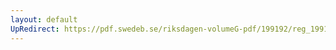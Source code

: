 ```yaml
---
layout: default
UpRedirect: https://pdf.swedeb.se/riksdagen-volumeG-pdf/199192/reg_199192/reg_199192_0625.pdf
---
```

